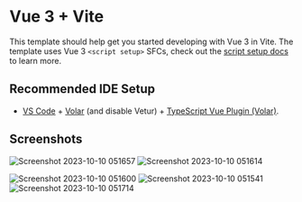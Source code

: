 # Vue 3 + Vite

This template should help get you started developing with Vue 3 in Vite. The template uses Vue 3 `<script setup>` SFCs, check out the [script setup docs](https://v3.vuejs.org/api/sfc-script-setup.html#sfc-script-setup) to learn more.

## Recommended IDE Setup

- [VS Code](https://code.visualstudio.com/) + [Volar](https://marketplace.visualstudio.com/items?itemName=Vue.volar) (and disable Vetur) + [TypeScript Vue Plugin (Volar)](https://marketplace.visualstudio.com/items?itemName=Vue.vscode-typescript-vue-plugin).


## Screenshots



![Screenshot 2023-10-10 051657](https://github.com/Tur-1/August/assets/63422322/c1e7c351-c20d-46b4-97a2-bf2d3d16c046) ![Screenshot 2023-10-10 051614](https://github.com/Tur-1/August/assets/63422322/6fa57707-4e7a-48da-9382-293af73c8313)

![Screenshot 2023-10-10 051600](https://github.com/Tur-1/August/assets/63422322/79b4bf35-fdaf-4b66-82ec-1319f712a268)
![Screenshot 2023-10-10 051541](https://github.com/Tur-1/August/assets/63422322/e36b2adf-4f6e-4677-bfa3-e0d11de1adbf)
![Screenshot 2023-10-10 051714](https://github.com/Tur-1/August/assets/63422322/7bd606aa-e9e4-4d6b-96ce-4a8b7abfe831)

